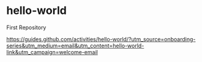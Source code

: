 # hello-world
First Repository

https://guides.github.com/activities/hello-world/?utm_source=onboarding-series&utm_medium=email&utm_content=hello-world-link&utm_campaign=welcome-email
